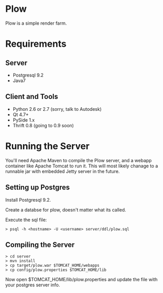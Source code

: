 Plow
====

Plow is a simple render farm.

Requirements
============

Server
------

* Postgresql 9.2
* Java7

Client and Tools
----------------

* Python 2.6 or 2.7 (sorry, talk to Autodesk)
* Qt 4.7+
* PySide 1.x
* Thrift 0.8 (going to 0.9 soon)


Running the Server
==================

You'll need Apache Maven to compile the Plow server, and a webapp container like Apache Tomcat to run it.  This
will most likely chanage to a runnable jar with embedded Jetty server in the future.

Setting up Postgres
-------------------

Install Postgresql 9.2.

Create a databse for plow, doesn't matter what its called.

Execute the sql file:

    > psql -h <hostname> -U <username> server/ddl/plow.sql


Compiling the Server
--------------------

    > cd server
    > mvn install
    > cp target/plow.war $TOMCAT_HOME/webapps
    > cp config/plow.properties $TOMCAT_HOME/lib

Now open $TOMCAT_HOME/lib/plow.properties and update the file with your postgres server info.


